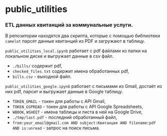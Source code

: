 # public_utilities
### ETL данных квитанций за коммунальные услуги.
В репозитории находятся два скрипта, которые с помощью библиотеки `camelot` парсят данные квитанций из PDF и загружают в таблицу.

`public_utilities_local.ipynb` работает с pdf файлами из папки на локальном диске и выгружает данные в csv файл.
- `./bills/` содержит pdf,
- `checked_files.txt` содержит имена обработанных pdf,
- `bills.csv` - выходной файл.

`public_utilities_google.ipynb` работает с письмами из Gmail, достаёт из них pdf, парсит и выгружает данные в Google таблицу.
- `TOKEN_GMAIL` - токен для работы с API Gmail,
- `TOKEN_GSPREAD` - токен для работы с API Google Spreadsheets,
- `WBOOK`, `WSHEET` - имена таблицы и листа в ней на Google Drive,
- `./tmp/last.pdf` - последний обработанный файл,
- `from:your_email@gmail.com AND subject:Квитанция AND filename:pdf AND is:unread` - запрос на поиск письма.
